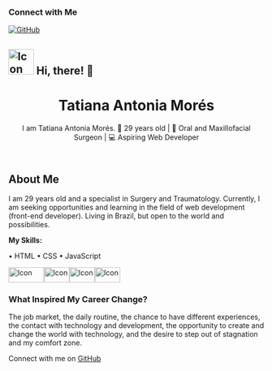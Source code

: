 ### Connect with Me
[![GitHub](https://img.shields.io/badge/GitHub-TatianaMorés-black?style=flat-square&logo=github)](https://github.com/YOUR_GITHUB_USERNAME)<html lang="en">
<head>
    <meta charset="UTF-8">
    <meta name="viewport" content="width=device-width, initial-scale=1.0">
    <link rel="stylesheet" href="styles.css">
    <h2> <img src="https://img.icons8.com/?size=100&id=52539&format=png&color=000000" alt="Icon" style="width: 50px; height: 50px;">
     Hi, there! 👋
</h2>
</head>
<body>
    <div class="container">
        <header>
            <h1>Tatiana Antonia Morés</h1>
            <p class="subtitle">
            I am Tatiana Antonia Morés.
🎉 29 years old | 🦷 Oral and Maxillofacial Surgeon | 💻 Aspiring Web Developer</p>
        </header>
        <section class="bio">
            <h2>About Me</h2>
            <p>
                I am 29 years old and a specialist in Surgery and Traumatology. Currently, I am seeking opportunities 
                and learning in the field of web development (front-end developer). Living in Brazil, but open to the 
                world and possibilities.
            </p>
                
 <p><strong>My Skills: </strong></p>
• HTML
• CSS 
 • JavaScript 
</p>
 <img src="https://img.shields.io/badge/JavaScript-F7DF1E?style=flat-square&logo=javascript&logoColor=000000" alt="Icon" style="width: 70px; height: 30px;"><img src= "https://simpleicons.org/icons/html5.svg" alt="Icon" style="width: 50px; height: 30px;"><img src="https://simpleicons.org/icons/csswizardry.svg" alt="Icon" style="width: 50px; height: 30px;"><img src="https://simpleicons.org/icons/nodedotjs.svg" alt="Icon" style="width: 50px; height: 30px;">
<p>
            <h3>What Inspired My Career Change?</h3>
            <p>
                The job market, the daily routine, the chance to have different experiences, 
                the contact with technology and development, the opportunity to create and change the world with technology, 
                and the desire to step out of stagnation and my comfort zone.
            </p>
            </p>
        </section>
        <footer>
            <p>Connect with me on <a href="https://github.com/YOUR_GITHUB_USERNAME" target="_blank">GitHub</a></p>
        </footer>
    </div>
          
</body>
</html>
